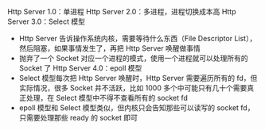 Http Server 1.0：单进程
Http Server 2.0：多进程，进程切换成本高
Http Server 3.0：Select 模型
  * Http Server 告诉操作系统内核，需要等待什么东西（File Descriptor List），然后阻塞，如果事情发生了，再把 Http Server 唤醒做事情
  * 抛弃了一个 Socket 对应一个进程的模式，使用一个进程就可以处理所有的 Socket 了
Http Server 4.0：epoll 模型
  * Select 模型每次把 Http Server 唤醒时，Http Server 需要遍历所有的 fd，但实际情况，很多 Socket 并不活跃，比如 1000 多个中可能只有几十个需要真正处理，在 Select 模型中不得不查看所有的 socket fd
  * epoll 模型和 Select 模型类似，但内核只会告知那些可以读写的 socket fd，只需要处理那些 ready 的 socket 即可
